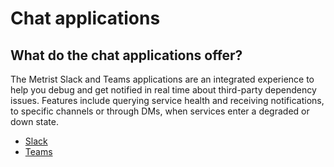 # Chat applications

## What do the chat applications offer?

The Metrist Slack and Teams applications are an integrated experience to help you debug and get notified in real time about third-party dependency issues. Features include querying service health and receiving notifications, to specific channels or through DMs, when services enter a degraded or down state.

* [Slack](slack.md)
* [Teams](teams.md)
